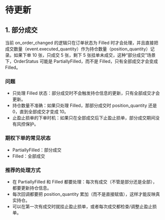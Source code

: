 # 待更新

## 1. 部分成交

当前 on_order_changed 的逻辑只在订单状态为 Filled 时才会处理，并且直接把成交数量（event.executed_quantity）作为持仓数量（position_quantity）记录。如果下单 10 张，只成交 5 张，剩下 5 张挂单未成交，这种“部分成交”场景下，OrderStatus 可能是 PartiallyFilled，而不是 Filled，只有全部成交才会变成 Filled。

### 问题

- 只处理 Filled 状态：部分成交时不会触发持仓信息的更新，只有全部成交才会更新。
- 持仓数量不准确：如果只处理 Filled，那部分成交时 position_quantity 还是 0，直到全部成交才变成 10。
- 止盈止损单的下单时机：如果只在全部成交后下止盈止损单，部分成交期间没有风控保护。

### 期权下单的常见状态

- PartiallyFilled：部分成交
- Filled：全部成交

### 推荐的处理方式

- 在 PartiallyFilled 和 Filled 都要处理：每次有成交（不管是部分还是全部），都要更新持仓信息。
- 每次回调都要把 position_quantity 累加（而不是直接赋值），这样才能反映真实持仓。
- 可以在第一次有成交时就挂止盈止损单，或者每次成交都检查/调整止盈止损单。

